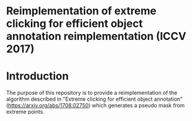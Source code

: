 # Reimplementation of extreme clicking for efficient object annotation reimplementation (ICCV 2017)

# Introduction

The purpose of this repository is to provide a reimplementation of the algorithm described in "Extreme clicking for efficient object annotation" (https://arxiv.org/abs/1708.02750) which generates a pseudo mask from extreme points. 
